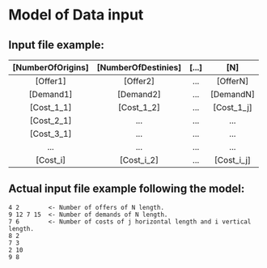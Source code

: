 # Model of Data input 
## Input file example:

| [NumberOfOrigins] | [NumberOfDestinies] | [...] | [N] |
| :-----------: | :-----------: | :-----------: | :-----------: |
| [Offer1] | [Offer2] | ... | [OfferN] |
| [Demand1] | [Demand2] | ... | [DemandN] |
| [Cost_1_1] | [Cost_1_2] | ... | [Cost_1_j] |
| [Cost_2_1] | ... | ... | ... |
| [Cost_3_1] | ... | ... | ... |
| ... | ... | ... | ... |
| [Cost_i] | [Cost_i_2] | ... | [Cost_i_j] |

## Actual input file example following the model:
```
4 2        <- Number of offers of N length.
9 12 7 15  <- Number of demands of N length.
7 6        <- Number of costs of j horizontal length and i vertical length.
8 2
7 3
2 10
9 8
```